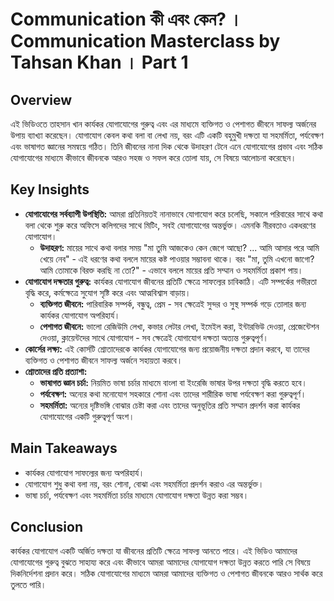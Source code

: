 # Communication কী এবং কেন? । Communication Masterclass by Tahsan Khan । Part 1

## Overview

এই ভিডিওতে তাহসান খান কার্যকর যোগাযোগের গুরুত্ব এবং এর মাধ্যমে ব্যক্তিগত ও পেশাগত জীবনে সাফল্য অর্জনের উপায় ব্যাখ্যা করেছেন।  যোগাযোগ কেবল কথা বলা বা লেখা নয়, বরং এটি একটি বহুমুখী দক্ষতা যা সহমর্মিতা, পর্যবেক্ষণ এবং ভাষাগত জ্ঞানের সমন্বয়ে গঠিত।  তিনি জীবনের নানা দিক থেকে উদাহরণ টেনে এনে  যোগাযোগের প্রভাব এবং সঠিক যোগাযোগের মাধ্যমে কীভাবে জীবনকে আরও সহজ ও সফল করে তোলা যায়, সে বিষয়ে আলোচনা করেছেন।

## Key Insights

* **যোগাযোগের সর্বব্যাপী উপস্থিতি:** আমরা প্রতিনিয়তই নানাভাবে যোগাযোগ করে চলেছি,  সকালে পরিবারের সাথে কথা বলা থেকে শুরু করে অফিসে কলিগদের সাথে মিটিং, সবই যোগাযোগের অন্তর্ভুক্ত।  এমনকি নীরবতাও একধরণের যোগাযোগ।
    * **উদাহরণ:**  মায়ের সাথে কথা বলার সময় "মা তুমি আজকেও কেন জেগে আছো? ... আমি আসার পরে আমি খেয়ে নেব" - এই ধরণের  কথা  বললে  মায়ের  কষ্ট  পাওয়ার  সম্ভাবনা  থাকে।  বরং "মা, তুমি এখনো জাগো? আমি তোমাকে  বিরক্ত করছি না তো?" - এভাবে বললে  মায়ের  প্রতি  সম্মান  ও  সহমর্মিতা  প্রকাশ  পায়।
* **যোগাযোগ দক্ষতার গুরুত্ব:** কার্যকর যোগাযোগ জীবনের প্রতিটি ক্ষেত্রে সাফল্যের চাবিকাঠি।  এটি সম্পর্কের  গভীরতা  বৃদ্ধি  করে,  কর্মক্ষেত্রে  সুযোগ  সৃষ্টি  করে  এবং  আত্মবিশ্বাস  বাড়ায়।
    * **ব্যক্তিগত জীবনে:**  পারিবারিক সম্পর্ক, বন্ধুত্ব,  প্রেম - সব ক্ষেত্রেই সুন্দর ও সুস্থ  সম্পর্ক  গড়ে  তোলার  জন্য  কার্যকর  যোগাযোগ  অপরিহার্য।
    * **পেশাগত জীবনে:**  ভালো  রেজিউমি  লেখা,  কভার  লেটার  লেখা,  ইমেইল  করা,  ইন্টারভিউ  দেওয়া,  প্রেজেন্টেশন  দেওয়া,  ক্লায়েন্টদের  সাথে  যোগাযোগ -  সব  ক্ষেত্রেই  যোগাযোগ  দক্ষতা  অত্যন্ত  গুরুত্বপূর্ণ।
* **কোর্সের লক্ষ্য:** এই কোর্সটি শ্রোতাদেরকে  কার্যকর যোগাযোগের জন্য প্রয়োজনীয় দক্ষতা প্রদান করবে, যা তাদের ব্যক্তিগত ও পেশাগত জীবনে সাফল্য অর্জনে সহায়তা করবে।
* **শ্রোতাদের প্রতি প্রত্যাশা:**
    * **ভাষাগত জ্ঞান চর্চা:**  নিয়মিত  ভাষা  চর্চার  মাধ্যমে  বাংলা  বা  ইংরেজি  ভাষার  উপর  দক্ষতা  বৃদ্ধি  করতে  হবে।
    * **পর্যবেক্ষণ:**  অন্যের  কথা  মনোযোগ  সহকারে  শোনা  এবং  তাদের  শারীরিক  ভাষা  পর্যবেক্ষণ  করা  গুরুত্বপূর্ণ।
    * **সহমর্মিতা:**  অন্যের  দৃষ্টিভঙ্গি  বোঝার  চেষ্টা  করা  এবং  তাদের  অনুভূতির  প্রতি  সম্মান  প্রদর্শন  করা  কার্যকর  যোগাযোগের  একটি  গুরুত্বপূর্ণ  অংশ।


## Main Takeaways

* কার্যকর যোগাযোগ  সাফল্যের  জন্য  অপরিহার্য।
* যোগাযোগ  শুধু  কথা  বলা  নয়,  বরং  শোনা,  বোঝা  এবং  সহমর্মিতা  প্রদর্শন  করাও  এর  অন্তর্ভুক্ত।
* ভাষা  চর্চা,  পর্যবেক্ষণ  এবং  সহমর্মিতা  চর্চার  মাধ্যমে  যোগাযোগ  দক্ষতা  উন্নত  করা  সম্ভব।

## Conclusion

কার্যকর যোগাযোগ একটি অর্জিত দক্ষতা যা  জীবনের  প্রতিটি  ক্ষেত্রে  সাফল্য  আনতে  পারে।  এই  ভিডিও  আমাদের  যোগাযোগের  গুরুত্ব  বুঝতে  সাহায্য  করে  এবং  কীভাবে  আমরা  আমাদের  যোগাযোগ  দক্ষতা  উন্নত  করতে  পারি  সে  বিষয়ে  দিকনির্দেশনা  প্রদান  করে।  সঠিক  যোগাযোগের  মাধ্যমে  আমরা  আমাদের  ব্যক্তিগত  ও  পেশাগত  জীবনকে  আরও  সার্থক  করে  তুলতে  পারি।
